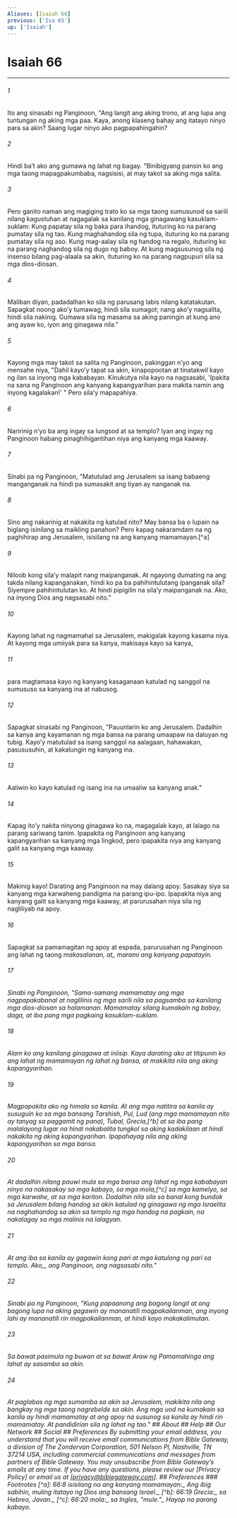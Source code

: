 ```yaml
---
Aliases: [Isaiah 66]
previous: ['Isa 65']
up: ['Isaiah']
---
```

# Isaiah 66

***






















###### 1 










Ito ang sinasabi ng Panginoon, "Ang langit ang aking trono, at ang lupa ang tuntungan ng aking mga paa. Kaya, anong klaseng bahay ang itatayo ninyo para sa akin? Saang lugar ninyo ako pagpapahingahin? 





















###### 2 










Hindi baʼt ako ang gumawa ng lahat ng bagay. "Binibigyang pansin ko ang mga taong mapagpakumbaba, nagsisisi, at may takot sa aking mga salita. 





















###### 3 










Pero ganito naman ang magiging trato ko sa mga taong sumusunod sa sarili nilang kagustuhan at nagagalak sa kanilang mga ginagawang kasuklam-suklam: Kung papatay sila ng baka para ihandog, ituturing ko na parang pumatay sila ng tao. Kung maghahandog sila ng tupa, ituturing ko na parang pumatay sila ng aso. Kung mag-aalay sila ng handog na regalo, ituturing ko na parang naghandog sila ng dugo ng baboy. At kung magsusunog sila ng insenso bilang pag-alaala sa akin, ituturing ko na parang nagpupuri sila sa mga dios-diosan. 





















###### 4 










Maliban diyan, padadalhan ko sila ng parusang labis nilang katatakutan. Sapagkat noong akoʼy tumawag, hindi sila sumagot; nang akoʼy nagsalita, hindi sila nakinig. Gumawa sila ng masama sa aking paningin at kung ano ang ayaw ko, iyon ang ginagawa nila." 





















###### 5 










Kayong mga may takot sa salita ng Panginoon, pakinggan nʼyo ang mensahe niya, "Dahil kayoʼy tapat sa akin, kinapopootan at tinatakwil kayo ng ilan sa inyong mga kababayan. Kinukutya nila kayo na nagsasabi, 'Ipakita na sana ng Panginoon ang kanyang kapangyarihan para makita namin ang inyong kagalakan!' " Pero silaʼy mapapahiya. 





















###### 6 










Naririnig nʼyo ba ang ingay sa lungsod at sa templo? Iyan ang ingay ng Panginoon habang pinaghihigantihan niya ang kanyang mga kaaway. 





















###### 7 










Sinabi pa ng Panginoon, "Matutulad ang Jerusalem sa isang babaeng manganganak na hindi pa sumasakit ang tiyan ay nanganak na. 





















###### 8 










Sino ang nakarinig at nakakita ng katulad nito? May bansa ba o lupain na biglang isinilang sa maikling panahon? Pero kapag nakaramdam na ng paghihirap ang Jerusalem, isisilang na ang kanyang mamamayan.[^a] 





















###### 9 










Niloob kong silaʼy malapit nang maipanganak. At ngayong dumating na ang takda nilang kapanganakan, hindi ko pa ba pahihintulutang ipanganak sila? Siyempre pahihintulutan ko. At hindi pipigilin na silaʼy maipanganak na. Ako, na inyong Dios ang nagsasabi nito." 





















###### 10 










Kayong lahat ng nagmamahal sa Jerusalem, makigalak kayong kasama niya. At kayong mga umiiyak para sa kanya, makisaya kayo sa kanya, 





















###### 11 










para magtamasa kayo ng kanyang kasaganaan katulad ng sanggol na sumususo sa kanyang ina at nabusog. 





















###### 12 










Sapagkat sinasabi ng Panginoon, "Pauunlarin ko ang Jerusalem. Dadalhin sa kanya ang kayamanan ng mga bansa na parang umaapaw na daluyan ng tubig. Kayoʼy matutulad sa isang sanggol na aalagaan, hahawakan, pasususuhin, at kakalungin ng kanyang ina. 





















###### 13 










Aaliwin ko kayo katulad ng isang ina na umaaliw sa kanyang anak." 





















###### 14 










Kapag itoʼy nakita ninyong ginagawa ko na, magagalak kayo, at lalago na parang sariwang tanim. Ipapakita ng Panginoon ang kanyang kapangyarihan sa kanyang mga lingkod, pero ipapakita niya ang kanyang galit sa kanyang mga kaaway. 





















###### 15 










Makinig kayo! Darating ang Panginoon na may dalang apoy. Sasakay siya sa kanyang mga karwaheng pandigma na parang ipu-ipo. Ipapakita niya ang kanyang galit sa kanyang mga kaaway, at parurusahan niya sila ng nagliliyab na apoy. 





















###### 16 










Sapagkat sa pamamagitan ng apoy at espada, parurusahan ng Panginoon ang lahat ng taong <i class="trans-change">makasalanan, at_ marami ang kanyang papatayin. 





















###### 17 










Sinabi ng Panginoon, "Sama-samang mamamatay ang mga nagpapakabanal at naglilinis ng mga sarili nila sa pagsamba sa kanilang mga dios-diosan sa halamanan. Mamamatay silang kumakain ng baboy, daga, at iba pang mga pagkaing kasuklam-suklam. 





















###### 18 










Alam ko ang kanilang ginagawa at iniisip. Kaya darating ako at titipunin ko ang lahat ng mamamayan ng lahat ng bansa, at makikita nila ang aking kapangyarihan. 





















###### 19 










Magpapakita ako ng himala sa kanila. At ang mga natitira sa kanila ay susuguin ko sa mga bansang Tarshish, Pul, Lud (ang mga mamamayan nito ay tanyag sa paggamit ng pana), Tubal, Grecia,[^b] at sa iba pang malalayong lugar na hindi nakabalita tungkol sa aking kadakilaan at hindi nakakita ng aking kapangyarihan. Ipapahayag nila ang aking kapangyarihan sa mga bansa. 





















###### 20 










At dadalhin nilang pauwi mula sa mga bansa ang lahat ng mga kababayan ninyo na nakasakay sa mga kabayo, sa mga mola,[^c] sa mga kamelyo, sa mga karwahe, at sa mga kariton. Dadalhin nila sila sa banal kong bundok sa Jerusalem bilang handog sa akin katulad ng ginagawa ng mga Israelita na naghahandog sa akin sa templo ng mga handog na pagkain, na nakalagay sa mga malinis na lalagyan. 





















###### 21 










At ang iba sa kanila ay gagawin kong pari at mga katulong ng pari sa templo. <i class="trans-change">Ako,_ ang Panginoon, ang nagsasabi nito." 





















###### 22 










Sinabi pa ng Panginoon, "Kung papaanong ang bagong langit at ang bagong lupa na aking gagawin ay mananatili magpakailanman, ang inyong lahi ay mananatili rin magpakailanman, at hindi kayo makakalimutan. 





















###### 23 










Sa bawat pasimula ng buwan at sa bawat Araw ng Pamamahinga ang lahat ay sasamba sa akin. 





















###### 24 










At paglabas ng mga sumamba sa akin sa Jerusalem, makikita nila ang bangkay ng mga taong nagrebelde sa akin. Ang mga uod na kumakain sa kanila ay hindi mamamatay at ang apoy na susunog sa kanila ay hindi rin mamamatay. At pandidirian sila ng lahat ng tao." ## About ## Help ## Our Network ## Social ## Preferences By submitting your email address, you understand that you will receive email communications from Bible Gateway, a division of The Zondervan Corporation, 501 Nelson Pl, Nashville, TN 37214 USA, including commercial communications and messages from partners of Bible Gateway. You may unsubscribe from Bible Gateway&rsquo;s emails at any time. If you have any questions, please review our [Privacy Policy] or email us at [privacy@biblegateway.com]. ## Preferences ### Footnotes [^a]: 66:8 _isisilang na ang kanyang mamamayan_<i class="alternate">:_ Ang ibig sabihin, <i class="alternate">muling itatayo ng Dios ang bansang Israel._ [^b]: 66:19 _Grecia_<i class="alternate">:_ sa Hebreo, <i class="alternate">Javan._ [^c]: 66:20 _mola_<i class="alternate">:_ sa Ingles, <i class="alternate">“mule.”_ Hayop na parang kabayo.
